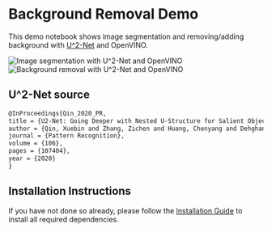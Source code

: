 # Background Removal Demo

This demo notebook shows image segmentation and removing/adding background with [U^2-Net](https://github.com/xuebinqin/U-2-Net) and OpenVINO.

![Image segmentation with U^2-Net and OpenVINO](https://user-images.githubusercontent.com/77325899/116818525-1ca00980-ab6c-11eb-83b4-d42fa7d6d94a.png)
![Background removal with U^2-Net and OpenVINO](https://user-images.githubusercontent.com/77325899/116818585-74d70b80-ab6c-11eb-9bad-1ddf1b5ea5fe.png)

## U^2-Net source

``` markdown
@InProceedings{Qin_2020_PR,
title = {U2-Net: Going Deeper with Nested U-Structure for Salient Object Detection},
author = {Qin, Xuebin and Zhang, Zichen and Huang, Chenyang and Dehghan, Masood and Zaiane, Osmar and Jagersand, Martin},
journal = {Pattern Recognition},
volume = {106},
pages = {107404},
year = {2020}
}
```

## Installation Instructions

If you have not done so already, please follow the [Installation Guide](../../README.md) to install all required dependencies.
